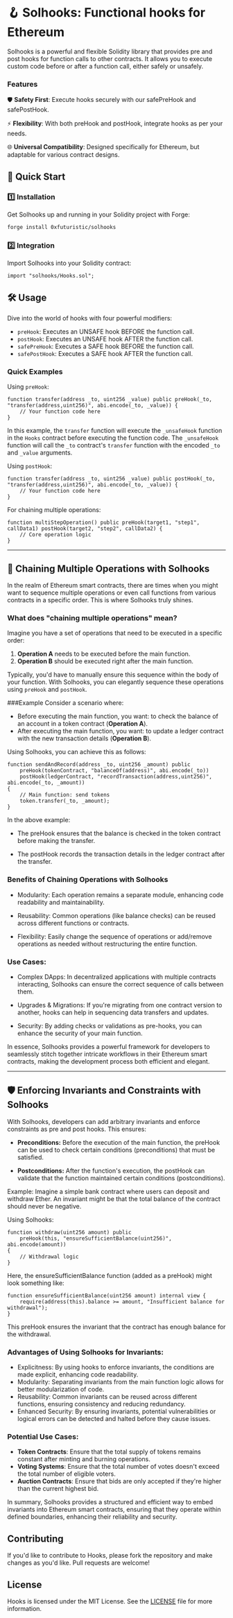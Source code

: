# 🪝 Solhooks: Functional hooks for Ethereum

Solhooks is a powerful and flexible Solidity library that provides pre and post hooks for function calls to other contracts. It allows you to execute custom code before or after a function call, either safely or unsafely.

### Features
🛡️ **Safety First**: Execute hooks securely with our safePreHook and safePostHook.

⚡ **Flexibility**: With both preHook and postHook, integrate hooks as per your needs.

🌐 **Universal Compatibility**: Designed specifically for Ethereum, but adaptable for various contract designs.


## 🚀 Quick Start
### 1️⃣ Installation
Get Solhooks up and running in your Solidity project with Forge:

```sh
forge install 0xfuturistic/solhooks
```
### 2️⃣ Integration
Import Solhooks into your Solidity contract:

```solidity
import "solhooks/Hooks.sol";
```

## 🛠️ Usage
Dive into the world of hooks with four powerful modifiers:

- `preHook`: Executes an UNSAFE hook BEFORE the function call.
- `postHook`: Executes an UNSAFE hook AFTER the function call.
- `safePreHook`: Executes a SAFE hook BEFORE the function call.
- `safePostHook`: Executes a SAFE hook AFTER the function call.

### Quick Examples

Using `preHook`:

```solidity
function transfer(address _to, uint256 _value) public preHook(_to, "transfer(address,uint256)", abi.encode(_to, _value)) {
    // Your function code here
}
```

In this example, the `transfer` function will execute the `_unsafeHook` function in the `Hooks` contract before executing the function code. The `_unsafeHook` function will call the `_to` contract's `transfer` function with the encoded `_to` and `_value` arguments.

Using `postHook`:

```solidity
function transfer(address _to, uint256 _value) public postHook(_to, "transfer(address,uint256)", abi.encode(_to, _value)) {
    // Your function code here
}
```

For chaining multiple operations:

```solidity
function multiStepOperation() public preHook(target1, "step1", callData1) postHook(target2, "step2", callData2) {
    // Core operation logic
}
```
---

## 🔄 Chaining Multiple Operations with Solhooks
In the realm of Ethereum smart contracts, there are times when you might want to sequence multiple operations or even call functions from various contracts in a specific order. This is where Solhooks truly shines.

### What does "chaining multiple operations" mean?
Imagine you have a set of operations that need to be executed in a specific order:

1. **Operation A** needs to be executed before the main function.
1. **Operation B** should be executed right after the main function.

Typically, you'd have to manually ensure this sequence within the body of your function. With Solhooks, you can elegantly sequence these operations using `preHook` and `postHook`.

###Example
Consider a scenario where:

- Before executing the main function, you want: to check the balance of an account in a token contract (**Operation A**).
- After executing the main function, you want: to update a ledger contract with the new transaction details (**Operation B**).

Using Solhooks, you can achieve this as follows:

```solidity
function sendAndRecord(address _to, uint256 _amount) public 
    preHook(tokenContract, "balanceOf(address)", abi.encode(_to)) 
    postHook(ledgerContract, "recordTransaction(address,uint256)", abi.encode(_to, _amount))
{
    // Main function: send tokens
    token.transfer(_to, _amount);
}
```
In the above example:

- The preHook ensures that the balance is checked in the token contract before making the transfer.

- The postHook records the transaction details in the ledger contract after the transfer.

### Benefits of Chaining Operations with Solhooks
- Modularity: Each operation remains a separate module, enhancing code readability and maintainability.

- Reusability: Common operations (like balance checks) can be reused across different functions or contracts.

- Flexibility: Easily change the sequence of operations or add/remove operations as needed without restructuring the entire function.

### Use Cases:
- Complex DApps: In decentralized applications with multiple contracts interacting, Solhooks can ensure the correct sequence of calls between them.

- Upgrades & Migrations: If you're migrating from one contract version to another, hooks can help in sequencing data transfers and updates.

- Security: By adding checks or validations as pre-hooks, you can enhance the security of your main function.

In essence, Solhooks provides a powerful framework for developers to seamlessly stitch together intricate workflows in their Ethereum smart contracts, making the development process both efficient and elegant.

---

## 🛡️ Enforcing Invariants and Constraints with Solhooks
With Solhooks, developers can add arbitrary invariants and enforce constraints as pre and post hooks. This ensures:

- **Preconditions:** Before the execution of the main function, the preHook can be used to check certain conditions (preconditions) that must be satisfied.

- **Postconditions:** After the function's execution, the postHook can validate that the function maintained certain conditions (postconditions).

Example: Imagine a simple bank contract where users can deposit and withdraw Ether. An invariant might be that the total balance of the contract should never be negative.

Using Solhooks:

```solidity
function withdraw(uint256 amount) public 
    preHook(this, "ensureSufficientBalance(uint256)", abi.encode(amount)) 
{
    // Withdrawal logic
}
```

Here, the ensureSufficientBalance function (added as a preHook) might look something like:

```solidity
function ensureSufficientBalance(uint256 amount) internal view {
    require(address(this).balance >= amount, "Insufficient balance for withdrawal");
}
```
This preHook ensures the invariant that the contract has enough balance for the withdrawal.

### Advantages of Using Solhooks for Invariants:
- Explicitness: By using hooks to enforce invariants, the conditions are made explicit, enhancing code readability.
- Modularity: Separating invariants from the main function logic allows for better modularization of code.
- Reusability: Common invariants can be reused across different functions, ensuring consistency and reducing redundancy.
- Enhanced Security: By ensuring invariants, potential vulnerabilities or logical errors can be detected and halted before they cause issues.

### Potential Use Cases:
- **Token Contracts**: Ensure that the total supply of tokens remains constant after minting and burning operations.
- **Voting Systems**: Ensure that the total number of votes doesn't exceed the total number of eligible voters.
- **Auction Contracts**: Ensure that bids are only accepted if they're higher than the current highest bid.

In summary, Solhooks provides a structured and efficient way to embed invariants into Ethereum smart contracts, ensuring that they operate within defined boundaries, enhancing their reliability and security.

## Contributing

If you'd like to contribute to Hooks, please fork the repository and make changes as you'd like. Pull requests are welcome!

## License

Hooks is licensed under the MIT License. See the [LICENSE](LICENSE) file for more information.